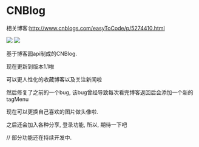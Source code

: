 # CNBlog

相关博客:http://www.cnblogs.com/easyToCode/p/5274410.html



<img src="http://images2015.cnblogs.com/blog/774863/201603/774863-20160314015124599-986834315.gif"/>
<img src="http://images2015.cnblogs.com/blog/774863/201603/774863-20160328153150441-1322821988.gif">



基于博客园api制成的CNBlog.

现在更新到版本1.1啦

可以更人性化的收藏博客以及关注新闻啦

然后修复了之前的一个bug, 该bug曾经导致每次看完博客返回后会添加一个新的tagMenu

现在可以更换自己喜欢的图片做头像啦.

之后还会加入各种分享, 登录功能, 所以, 期待一下吧

// 部分功能还在持续开发中.
